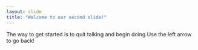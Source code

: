 ```yaml
---
layout: slide
title: "Welcome to our second slide!"
---
```

The way to get started is to quit talking and begin doing
Use the left arrow to go back!
